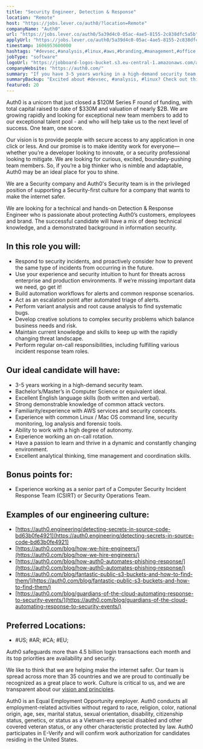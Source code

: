 ```yaml
---
title: "Security Engineer, Detection & Response"
location: "Remote"
host: "https://jobs.lever.co/auth0/?location=Remote"
companyName: "Auth0"
url: "https://jobs.lever.co/auth0/5a39d4c0-05ac-4ae5-8155-2c838dfc5a5b"
applyUrl: "https://jobs.lever.co/auth0/5a39d4c0-05ac-4ae5-8155-2c838dfc5a5b/apply"
timestamp: 1606953600000
hashtags: "#devsec,#analysis,#linux,#aws,#branding,#management,#office,#operations,#monitoring,#English"
jobType: "software"
logoUrl: "https://jobboard-logos-bucket.s3.eu-central-1.amazonaws.com/auth0"
companyWebsite: "https://auth0.com/"
summary: "If you have 3-5 years working in a high-demand security team, Auth0 has a job opening for a security engineer"
summaryBackup: "Excited about #devsec, #analysis, #linux? Check out this job post!"
featured: 20
---
```


Auth0 is a unicorn that just closed a $120M Series F round of funding, with total capital raised to date of $330M and valuation of nearly $2B. We are growing rapidly and looking for exceptional new team members to add to our exceptional talent pool - and who will help take us to the next level of success. One team, one score. 

Our vision is to provide people with secure access to any application in one click or less. And our promise is to make identity work for everyone—whether you’re a developer looking to innovate, or a security professional looking to mitigate. We are looking for curious, excited, boundary-pushing team members. So, if you’re a big thinker who is nimble and adaptable, Auth0 may be an ideal place for you to shine.

We are a Security company and Auth0's Security team is in the privileged position of supporting a Security-first culture for a company that wants to make the internet safer. 

We are looking for a technical and hands-on Detection & Response Engineer who is passionate about protecting Auth0’s customers, employees and brand. The successful candidate will have a mix of deep technical knowledge, and a demonstrated background in information security.

## In this role you will:

*   Respond to security incidents, and proactively consider how to prevent the same type of incidents from occurring in the future.
*   Use your experience and security intuition to hunt for threats across enterprise and production environments. If we’re missing important data we need, go get it!
*   Build automation workflows for alerts and common response scenarios.
*   Act as an escalation point after automated triage of alerts.
*   Perform variant analysis and root cause analysis to find systematic bugs.
*   Develop creative solutions to complex security problems which balance business needs and risk.
*   Maintain current knowledge and skills to keep up with the rapidly changing threat landscape.
*   Perform regular on-call responsibilities, including fulfilling various incident response team roles.

## Our ideal candidate will have:

*   3-5 years working in a high-demand security team.
*   Bachelor’s/Master’s in Computer Science or equivalent ideal.
*   Excellent English language skills (both written and verbal).
*   Strong demonstrable knowledge of common attack vectors.
*   Familiarity/experience with AWS services and security concepts.
*   Experience with common Linux / Mac OS command line, security monitoring, log analysis and forensic tools.
*   Ability to work with a high degree of autonomy.
*   Experience working an on-call rotation.
*   Have a passion to learn and thrive in a dynamic and constantly changing environment.
*   Excellent analytical thinking, time management and coordination skills.

## Bonus points for:

*   Experience working as a senior part of a Computer Security Incident Response Team (CSIRT) or Security Operations Team.

## Examples of our engineering culture:

*   [https://auth0.engineering/detecting-secrets-in-source-code-bd63b0fe4921](https://auth0.engineering/detecting-secrets-in-source-code-bd63b0fe4921)
*   [https://auth0.com/blog/how-we-hire-engineers/](https://auth0.com/blog/how-we-hire-engineers/)
*   [https://auth0.com/blog/how-auth0-automates-phishing-response/](https://auth0.com/blog/how-auth0-automates-phishing-response/)
*   [https://auth0.com/blog/fantastic-public-s3-buckets-and-how-to-find-them/](https://auth0.com/blog/fantastic-public-s3-buckets-and-how-to-find-them/)
*   [https://auth0.com/blog/guardians-of-the-cloud-automating-response-to-security-events/](https://auth0.com/blog/guardians-of-the-cloud-automating-response-to-security-events/)

## Preferred Locations:

*   #US; #AR; #CA; #EU;

Auth0 safeguards more than 4.5 billion login transactions each month and its top priorities are availability and security.

We like to think that we are helping make the internet safer. Our team is spread across more than 35 countries and we are proud to continually be recognized as a great place to work. Culture is critical to us, and we are transparent about our [vision and principles](https://auth0.com/blog/the-developer-first-identity-platform-auth0-story-and-future). 

Auth0 is an Equal Employment Opportunity employer. Auth0 conducts all employment-related activities without regard to race, religion, color, national origin, age, sex, marital status, sexual orientation, disability, citizenship status, genetics, or status as a Vietnam-era special disabled and other covered veteran status, or any other characteristic protected by law. Auth0 participates in E-Verify and will confirm work authorization for candidates residing in the United States.
